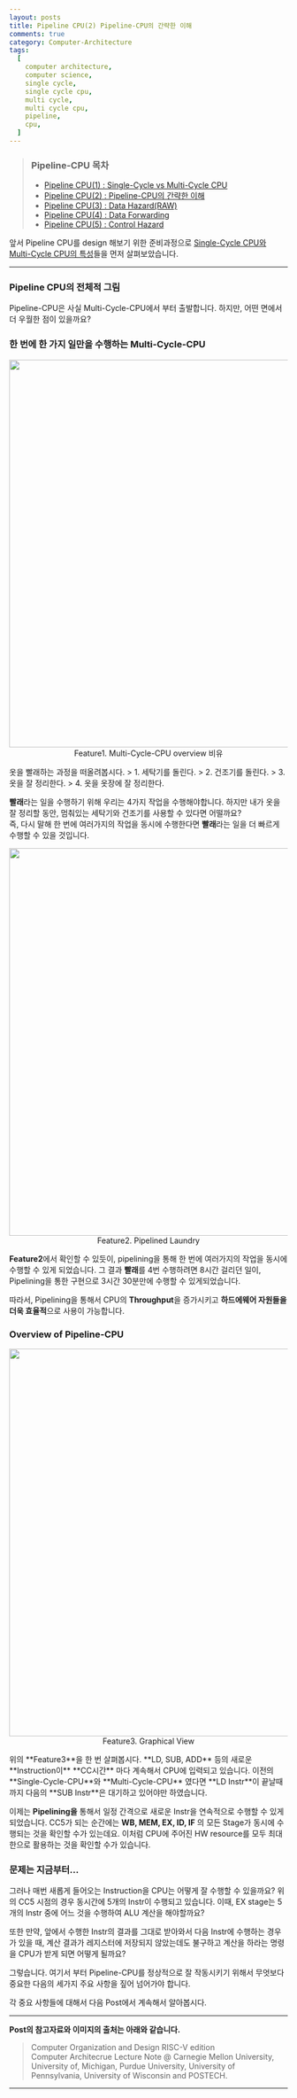 ```yaml
---
layout: posts
title: Pipeline CPU(2) Pipeline-CPU의 간략한 이해
comments: true
category: Computer-Architecture
tags:
  [
    computer architecture,
    computer science,
    single cycle,
    single cycle cpu,
    multi cycle,
    multi cycle cpu,
    pipeline,
    cpu,
  ]
---
```


> ### Pipeline-CPU 목차
>
> - <a  href='/computer-architecture/pipeline-1/'>Pipeline CPU(1) : Single-Cycle vs Multi-Cycle CPU</a>
> - <a  href='/computer-architecture/pipeline-2/'>Pipeline CPU(2) : Pipeline-CPU의 간략한 이해</a>
> - <a  href='/computer-architecture/pipeline-3/'>Pipeline CPU(3) : Data Hazard(RAW)</a>
> - <a  href='/computer-architecture/pipeline-4/'>Pipeline CPU(4) : Data Forwarding</a>
> - <a  href='/computer-architecture/pipeline-5/'>Pipeline CPU(5) : Control Hazard</a>

앞서 Pipeline CPU를 design 해보기 위한 준비과정으로
[Single-Cycle CPU와 Multi-Cycle CPU의 특성](/computer-architecture/pipeline-1/)들을 먼저 살펴보았습니다.

---

### Pipeline CPU의 전체적 그림

Pipeline-CPU은 사실 Multi-Cycle-CPU에서 부터 출발합니다.
하지만, 어떤 면에서 더 우월한 점이 있을까요?

### 한 번에 한 가지 일만을 수행하는 Multi-Cycle-CPU

<p align="center">
  <img src="https://user-images.githubusercontent.com/80669616/121612871-47984a00-ca96-11eb-987a-bab3fc7f6bd2.png" width="700"><br>Feature1. Multi-Cycle-CPU overview 비유
</p>
옷을 빨래하는 과정을 떠올려봅시다.  
> 1. 세탁기를 돌린다.
> 2. 건조기를 돌린다.
> 3. 옷을 잘 정리한다.
> 4. 옷을 옷장에 잘 정리한다.

**빨래**라는 일을 수행하기 위해 우리는 4가지 작업을 수행해야합니다. 하지만 내가 옷을 잘 정리할 동안, 멈춰있는 세탁기와 건조기를 사용할 수 있다면 어떨까요?  
즉, 다시 말해 한 번에 여러가지의 작업을 동시에 수행한다면 **빨래**라는 일을 더 빠르게 수행할 수 있을 것입니다.

<p align="center">
  <img src="https://user-images.githubusercontent.com/80669616/121613409-592e2180-ca97-11eb-8aea-34b283cb6565.png" width="700"><br>Feature2. Pipelined Laundry
</p>

**Feature2**에서 확인할 수 있듯이, pipelining을 통해 한 번에 여러가지의 작업을 동시에
수행할 수 있게 되었습니다. 그 결과 **빨래**를 4번 수행하려면 8시간 걸리던 일이, Pipelining을 통한 구현으로 3시간 30분만에 수행할 수 있게되었습니다.

따라서, Pipelining을 통해서 CPU의 **Throughput**을 증가시키고 **하드에웨어 자원들을 더욱 효율적**으로 사용이 가능합니다.

### Overview of Pipeline-CPU

<p align="center">
  <img src="https://user-images.githubusercontent.com/80669616/121613807-4d8f2a80-ca98-11eb-9061-42b97cab8dbe.png" width="700"><br>Feature3. Graphical View
</p>
위의 **Feature3**을 한 번 살펴봅시다. **LD, SUB, ADD** 등의 새로운 **Instruction이** **CC시간** 마다 계속해서 CPU에 입력되고 있습니다. 이전의 **Single-Cycle-CPU**와 **Multi-Cycle-CPU** 였다면 **LD Instr**이 끝날때까지 다음의 **SUB Instr**은 대기하고 있어야만 하였습니다.

이제는 **Pipelining을** 통해서 일정 간격으로 새로운 Instr을 연속적으로 수행할 수 있게 되었습니다. CC5가 되는 순간에는 **WB, MEM, EX, ID, IF** 의 모든 Stage가 동시에 수행되는 것을 확인할 수가 있는데요. 이처럼 CPU에 주어진 HW resource를 모두 최대한으로 활용하는 것을 확인할 수가 있습니다.

### 문제는 지금부터...

그러나 매번 새롭게 들어오는 Instruction을 CPU는 어떻게 잘 수행할 수 있을까요?
위의 CC5 시점의 경우 동시간에 5개의 Instr이 수행되고 있습니다. 이때, EX stage는 5개의 Instr 중에 어느 것을 수행하여 ALU 계산을 해야할까요?

또한 만약, 앞에서 수행한 Instr의 결과를 그대로 받아와서 다음 Instr에 수행하는 경우가 있을 때,
계산 결과가 레지스터에 저장되지 않았는데도 불구하고 계산을 하라는 명령을 CPU가 받게 되면 어떻게 될까요?

그렇습니다. 여기서 부터 Pipeline-CPU를 정상적으로 잘 작동시키기 위해서 무엇보다 중요한 다음의 세가지 주요 사항을 짚어 넘어가야 합니다.

각 중요 사항들에 대해서 다음 Post에서 계속해서 알아봅시다.

---

**Post의 참고자료와 이미지의 출처는 아래와 같습니다.**

> Computer Organization and Design RISC-V edition  
> Computer Architecrue Lecture Note @ Carnegie Mellon University, University of, Michigan, Purdue University, University of Pennsylvania, University of Wisconsin and POSTECH.

---
